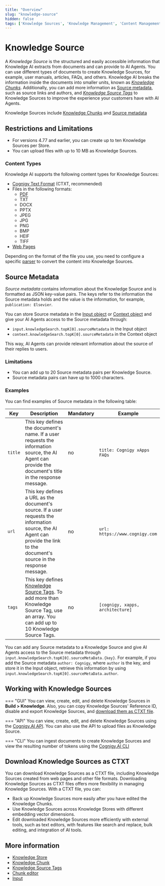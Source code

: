 ```yaml
---
title: "Overview"
slug: "knowledge-source"
hidden: false
tags: ['Knowledge Sources', 'Knowledge Management', 'Content Management', 'Metadata', 'Knowledge Chunks', 'Document Processing']
---
```


# Knowledge Source

A _Knowledge Source_ is the structured and easily accessible information that Knowledge AI extracts from documents and can provide to AI Agents. You can use different types of documents to create Knowledge Sources, for example, user manuals, articles, FAQs, and others. Knowledge AI breaks the information inside the documents into smaller units, known as [_Knowledge Chunks_](../knowledge-chunk/knowledge-chunk.md). Additionally, you can add more information as [Source metadata](#source-metadata), such as source links and authors, and [_Knowledge Source Tags_](knowledge-source-tags.md) to Knowledge Sources to improve the experience your customers have with AI Agents.

Knowledge Sources include [Knowledge Chunks](../knowledge-chunk/knowledge-chunk.md) and [Source metadata](#source-metadata)

## Restrictions and Limitations

- For versions 4.77 and earlier, you can create up to ten Knowledge Sources per Store.
- You can upload files with up to 10 MB as Knowledge Sources.

### Content Types

Knowledge AI supports the following content types for Knowledge Sources:

- [Cognigy Text Format](text-formats/ctxt.md) (CTXT, recommended) 
- Files in the following formats:
    - [PDF](text-formats/pdf.md)
    - TXT
    - DOCX
    - PPTX
    - JPEG
    - JPG
    - PNG
    - BMP
    - HEIF
    - TIFF
- [Web Pages](text-formats/web-page.md)

Depending on the format of the file you use, you need to configure a specific [parser](text-extraction/overview.md) to convert the content into Knowledge Sources.

## Source Metadata

_Source metadata_ contains information about the Knowledge Source and is formatted as JSON key-value pairs. The keys refer to the information the Source metadata holds and the value is the information, for example, `publication: Elsevier`.

You can store Source metadata in the [Input object](../../../build/ai-agent-memory/input.md) or [Context object](../../../build/ai-agent-memory/context.md) and give your AI Agents access to the Source metadata through:

- `input.knowledgeSearch.topK[0].sourceMetadata` in the Input object
- `context.knowledgeSearch.topK[0].sourceMetadata` in the Context object

This way, AI Agents can provide relevant information about the source of their replies to users.

### Limitations

- You can add up to 20 Source metadata pairs per Knowledge Source.
- Source metadata pairs can have up to 1000 characters.

### Examples

You can find examples of Source metadata in the following table:

| Key     | Description                                                                                                                                                                     | Mandatory | Example                                                                 |
|---------|---------------------------------------------------------------------------------------------------------------------------------------------------------------------------------|-----------|-------------------------------------------------------------------------|
| `title` | This key defines the document's name. If a user requests the information source, the AI Agent can provide the document's title in the response message.                         | no        | `title: Cognigy xApps FAQs`                                             |
| `url`   | This key defines a URL as the document's source. If a user requests the information source, the AI Agent can provide the link to the document's source in the response message. | no        | <span style="white-space: nowrap;">`url: https://www.cognigy.com`<span> |
| `tags`  | This key defines [Knowledge Source Tags](knowledge-source-tags.md). To add more than Knowledge Source Tag, use an array. You can add up to 10 Knowledge Source Tags.            | no        | `[cognigy, xapps, architecture]`                                        |

You can add any Source metadata to a Knowledge Source and give AI Agents access to the Source metadata through `input.knowledgeSearch.topK[0].sourceMetaData.{key}`. For example, if you add the Source metadata `author: Cognigy`, where `author` is the key, and store it in the Input object, retrieve this information by using `input.knowledgeSearch.topK[0].sourceMetaData.author`.

## Working with Knowledge Sources

=== "GUI"
    You can view, create, edit, and delete Knowledge Sources in **Build > Knowledge**. Also, you can copy Knowledge Sources' Reference ID, disable and export Knowledge Sources, and [download them as CTXT file](#download-knowledge-sources-as-ctxt).

=== "API"
    You can view, create, edit, and delete Knowledge Sources using the [Cognigy.AI API](https://api-trial.cognigy.ai/openapi#tag--KnowledgeSources). You can also use the API to upload files as Knowledge Source.

=== "CLI"
    You can ingest documents to create Knowledge Sources and view the resulting number of tokens using the [Cognigy.AI CLI](https://github.com/Cognigy/Cognigy-CLI/blob/main/KNOWLEDGE-AI-README.md)


## Download Knowledge Sources as CTXT

You can download Knowledge Sources as a CTXT file, including Knowledge Sources created from web pages and other file formats. Downloading Knowledge Sources as CTXT files offers more flexibility in managing Knowledge Sources. With a CTXT file, you can:

- Back up Knowledge Sources more easily after you have edited the Knowledge Chunks.
- Use Knowledge Sources across Knowledge Stores with different embedding vector dimensions.
- Edit downloaded Knowledge Sources more efficiently with external tools, such as text editors, with features like search and replace, bulk editing, and integration of AI tools.
    
## More information

- [Knowledge Store](../knowledge-store.md)
- [Knowledge Chunk](../knowledge-chunk/knowledge-chunk.md)
- [Knowledge Source Tags](knowledge-source-tags.md)
- [Chunk editor](../knowledge-chunk/knowledge-chunk-editor.md)
- [Input](../../../build/ai-agent-memory/input.md)
